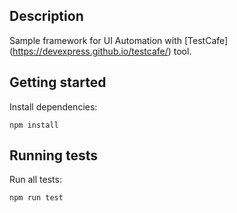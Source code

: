 ## Description
Sample framework for UI Automation with [TestCafe] (https://devexpress.github.io/testcafe/) tool.

## Getting started
Install dependencies:

```
npm install
```

## Running tests
Run all tests:
```
npm run test
```